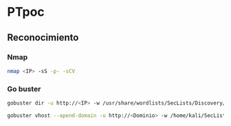 # PTpoc
## Reconocimiento
### Nmap
```bash
nmap <IP> -sS -p- -sCV
```
### Go buster
```bash
gobuster dir -u http://<IP> -w /usr/share/wordlists/SecLists/Discovery/Web-Content/directory-list-2.3-big.txt -x html,php,xml,json,txt,sh,git -r
```
```bash
gobuster vhost --apend-domain -u http://<Dominio> -w /home/kali/SecList/Discovery/DNS/subdomain-top1million-110000.txt -r <IP>
```

